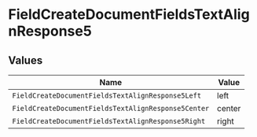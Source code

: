 # FieldCreateDocumentFieldsTextAlignResponse5


## Values

| Name                                                | Value                                               |
| --------------------------------------------------- | --------------------------------------------------- |
| `FieldCreateDocumentFieldsTextAlignResponse5Left`   | left                                                |
| `FieldCreateDocumentFieldsTextAlignResponse5Center` | center                                              |
| `FieldCreateDocumentFieldsTextAlignResponse5Right`  | right                                               |
